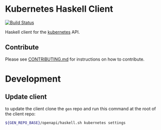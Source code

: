 # Kubernetes Haskell Client

[![Build Status](https://travis-ci.org/kubernetes-client/haskell.svg?branch=master)](https://travis-ci.org/kubernetes-client/haskell)

Haskell client for the [kubernetes](http://kubernetes.io/) API.

## Contribute

Please see [CONTRIBUTING.md](CONTRIBUTING.md) for instructions on how to contribute.

# Development

## Update client

to update the client clone the `gen` repo and run this command at the root of the client repo:

```bash
${GEN_REPO_BASE}/openapi/haskell.sh kubernetes settings
```
